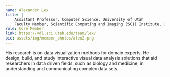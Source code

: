 ```yaml
---
name: Alexander Lex
title: |
    Assistant Professor, Computer Science, University of Utah
    Faculty Member, Scientific Computing and Imaging (SCI) Institute, University of Utah
role: Core Member
link: https://vdl.sci.utah.edu/team/lex/
pic: assets/img/member_photos/alex2.png
---
```


His research is on data visualization methods for domain experts. He design, build, and study interactive visual data analysis solutions that aid researchers in data driven fields, such as biology and medicine, in understanding and communicating complex data sets.